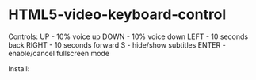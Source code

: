 HTML5-video-keyboard-control
============================

Controls:
UP - 10% voice up
DOWN - 10% voice down
LEFT - 10 seconds back
RIGHT - 10 seconds forward
S - hide/show subtitles
ENTER - enable/cancel fullscreen mode

Install:
<script type="text/javascript" src="//ajax.googleapis.com/ajax/libs/jquery/1.10.2/jquery.min.js"></script>
<script type="text/javascript" src="keyboard.js"></script>
